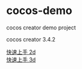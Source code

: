 # cocos-demo
cocos creator demo project

cocos creator 3.4.2  <br>

[快速上手 2d](https://docs.cocos.com/creator/manual/zh/getting-started/first-game-2d/)  </br>
[快速上手 3d](https://docs.cocos.com/creator/manual/zh/getting-started/first-game/)
